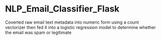 # NLP_Email_Classifier_Flask
Coverted raw email text metadata into numeric form using a count vectorizer then fed it into a logistic regression model to determine whether the email was spam or legitimate
